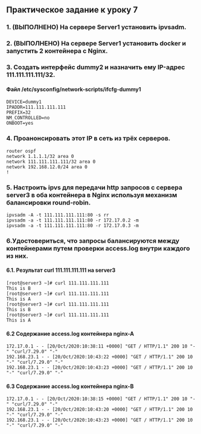## Практическое задание к уроку 7

### 1. (ВЫПОЛНЕНО) На сервере Server1 установить ipvsadm.
### 2. (ВЫПОЛНЕНО) На сервере Server1 установить docker и запустить 2 контейнера с Nginx.
### 3. Создать интерфейс dummy2 и назначить ему IP-адрес 111.111.111.111/32.

#### Файл /etc/sysconfig/network-scripts/ifcfg-dummy1

    DEVICE=dummy1
    IPADDR=111.111.111.111
    PREFIX=32
    NM_CONTROLLED=no
    ONBOOT=yes


### 4. Проанонсировать этот IP в сеть из трёх серверов.

    router ospf
    network 1.1.1.1/32 area 0
    network 111.111.111.111/32 area 0
    network 192.168.12.0/24 area 0
    !


### 5. Настроить ipvs для передачи http запросов с сервера server3 в оба контейнера в Nginx используя механизм балансировки round-robin.


    ipvsadm -A -t 111.111.111.111:80 -s rr
    ipvsadm -a -t 111.111.111.111:80 -r 172.17.0.2 -m
    ipvsadm -a -t 111.111.111.111:80 -r 172.17.0.3 -m

### 6.Удостовериться, что запросы балансируются между контейнерами путем проверки acсess.log внутри каждого из них.


#### 6.1. Результат curl 111.111.111.111 на server3

    [root@server3 ~]# curl 111.111.111.111
    This is B
    [root@server3 ~]# curl 111.111.111.111
    This is A
    [root@server3 ~]# curl 111.111.111.111
    This is B
    [root@server3 ~]# curl 111.111.111.111
    This is A

#### 6.2 Содержание access.log контейнера nginx-A

    172.17.0.1 - - [20/Oct/2020:10:38:11 +0000] "GET / HTTP/1.1" 200 10 "-" "curl/7.29.0" "-"
    192.168.23.1 - - [20/Oct/2020:10:43:22 +0000] "GET / HTTP/1.1" 200 10 "-" "curl/7.29.0" "-"
    192.168.23.1 - - [20/Oct/2020:10:43:23 +0000] "GET / HTTP/1.1" 200 10 "-" "curl/7.29.0" "-"

#### 6.3 Содержание access.log контейнера nginx-B

    172.17.0.1 - - [20/Oct/2020:10:38:15 +0000] "GET / HTTP/1.1" 200 10 "-" "curl/7.29.0" "-"
    192.168.23.1 - - [20/Oct/2020:10:43:20 +0000] "GET / HTTP/1.1" 200 10 "-" "curl/7.29.0" "-"
    192.168.23.1 - - [20/Oct/2020:10:43:23 +0000] "GET / HTTP/1.1" 200 10 "-" "curl/7.29.0" "-"
